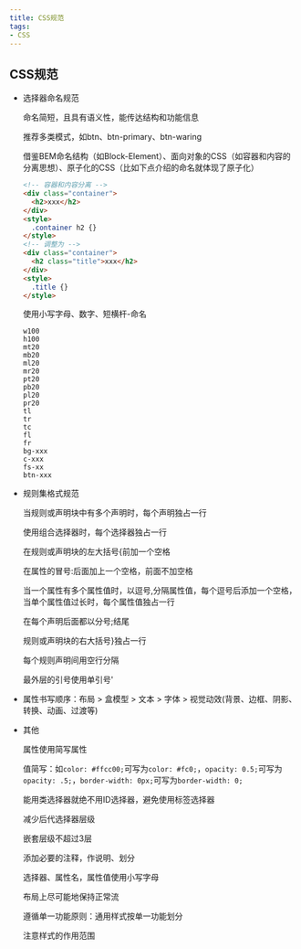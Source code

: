 ```yaml
---
title: CSS规范
tags: 
- CSS
---
```


## CSS规范
- 选择器命名规范
  
  命名简短，且具有语义性，能传达结构和功能信息
  
  推荐多类模式，如btn、btn-primary、btn-waring
  
  借鉴BEM命名结构（如Block-Element）、面向对象的CSS（如容器和内容的分离思想）、原子化的CSS（比如下点介绍的命名就体现了原子化）
  ```html
  <!-- 容器和内容分离 -->
  <div class="container">
    <h2>xxx</h2>
  </div>
  <style>
    .container h2 {}
  </style>
  <!-- 调整为 -->
  <div class="container">
    <h2 class="title">xxx</h2>
  </div>
  <style>
    .title {}
  </style>
  ```

  使用小写字母、数字、短横杆-命名
  ```
  w100
  h100
  mt20
  mb20
  ml20
  mr20
  pt20
  pb20
  pl20
  pr20
  tl
  tr
  tc
  fl
  fr
  bg-xxx
  c-xxx
  fs-xx
  btn-xxx
  ```

- 规则集格式规范
  
  当规则或声明块中有多个声明时，每个声明独占一行

  使用组合选择器时，每个选择器独占一行
  
  在规则或声明块的左大括号{前加一个空格
  
  在属性的冒号:后面加上一个空格，前面不加空格

  当一个属性有多个属性值时，以逗号,分隔属性值，每个逗号后添加一个空格，当单个属性值过长时，每个属性值独占一行
  
  在每个声明后面都以分号;结尾
  
  规则或声明块的右大括号}独占一行
  
  每个规则声明间用空行分隔

  最外层的引号使用单引号'

- 属性书写顺序：布局 > 盒模型 > 文本 > 字体 > 视觉动效(背景、边框、阴影、转换、动画、过渡等)

- 其他

  属性使用简写属性
  
  值简写：如`color: #ffcc00;`可写为`color: #fc0;`，`opacity: 0.5;`可写为`opacity: .5;`，`border-width: 0px;`可写为`border-width: 0;`

  能用类选择器就绝不用ID选择器，避免使用标签选择器

  减少后代选择器层级
  
  嵌套层级不超过3层

  添加必要的注释，作说明、划分

  选择器、属性名，属性值使用小写字母

  布局上尽可能地保持正常流

  遵循单一功能原则：通用样式按单一功能划分
  
  注意样式的作用范围
